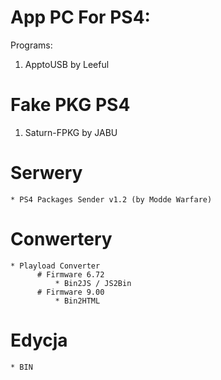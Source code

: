 # App PC For PS4:
Programs:
1) ApptoUSB by Leeful


# Fake PKG PS4
1) Saturn-FPKG by JABU


# Serwery
    * PS4 Packages Sender v1.2 (by Modde Warfare)



# Conwertery
    * Playload Converter 
          # Firmware 6.72 
              * Bin2JS / JS2Bin
          # Firmware 9.00 
              * Bin2HTML

# Edycja
    * BIN
